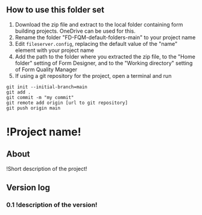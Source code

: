 ## How to use this folder set
1. Download the zip file and extract to the local folder containing form building projects. OneDrive can be used for this.
2. Rename the folder "FD-FQM-default-folders-main" to your project name
3. Edit `fileserver.config`, replacing the default value of the "name" element with your project name
4. Add the path to the folder where you extracted the zip file, to the "Home folder" setting of Form Designer, and to the "Working directory" setting of Form Quality Manager
5. If using a git repository for the project, open a terminal and run
```
git init --initial-branch=main
git add .
git commit -m "my commit"
git remote add origin [url to git repository]
git push origin main
```

# !Project name!

## About

!Short description of the project!

## Version log

### 0.1 !description of the version!
